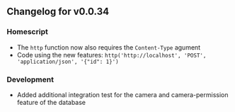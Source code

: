 ## Changelog for v0.0.34

### Homescript
- The `http` function now also requires the `Content-Type` agument
- Code using the new features: `http('http://localhost', 'POST', 'application/json', '{"id": 1}')`

### Development
- Added additional integration test for the camera and camera-permission feature of the database
